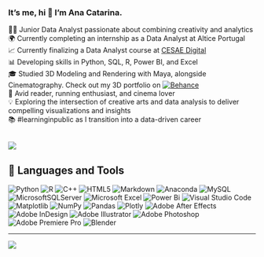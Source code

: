 ###  It’s me, hi 👋 I’m Ana Catarina. <br/>

👩‍💻 Junior Data Analyst passionate about combining creativity and analytics <br/>
🌍 Currently completing an internship as a Data Analyst at Altice Portugal<br/>
📈  Currently finalizing a Data Analyst course at [CESAE Digital](https://www.cesaedigital.pt/cursos/data-analyst-lsb/) <br/>
📊 Developing skills in Python, SQL, R, Power BI, and Excel<br/>
🎓  Studied 3D Modeling and Rendering with Maya, alongside Cinematography. Check out my 3D portfolio on [![Behance](https://img.shields.io/badge/Behance-1769ff?logo=behance&logoColor=white)](https://behance.net/https://www.behance.net/AnaCatarinaPinheiro) <br/>
🎨 Avid reader, running enthusiast, and cinema lover <br/>
💡 Exploring the intersection of creative arts and data analysis to deliver compelling visualizations and insights<br/>
📚 #learninginpublic as I transition into a data-driven career<br/><br/>

![](https://github-readme-stats.vercel.app/api?username=Anacatarinapinheiro&theme=rose&hide_border=false&include_all_commits=true&count_private=true)

## 🧰 Languages and Tools
![Python](https://img.shields.io/badge/python-3670A0?style=plastic&logo=python&logoColor=ffdd54) ![R](https://img.shields.io/badge/r-%23276DC3.svg?style=plastic&logo=r&logoColor=white) ![C++](https://img.shields.io/badge/c++-%2300599C.svg?style=plastic&logo=c%2B%2B&logoColor=white) ![HTML5](https://img.shields.io/badge/html5-%23E34F26.svg?style=plastic&logo=html5&logoColor=white) ![Markdown](https://img.shields.io/badge/markdown-%23000000.svg?style=plastic&logo=markdown&logoColor=white) ![Anaconda](https://img.shields.io/badge/Anaconda-%2344A833.svg?style=plastic&logo=anaconda&logoColor=white) ![MySQL](https://img.shields.io/badge/mysql-4479A1.svg?style=plastic&logo=mysql&logoColor=white) ![MicrosoftSQLServer](https://img.shields.io/badge/Microsoft%20SQL%20Server-CC2927?style=plastic&logo=microsoft%20sql%20server&logoColor=white) ![Microsoft Excel](https://img.shields.io/badge/Microsoft_Excel-217346?style=plastic&logo=microsoft-excel&logoColor=white) ![Power Bi](https://img.shields.io/badge/power_bi-F2C811?style=plastic&logo=powerbi&logoColor=black) 
![Visual Studio Code](https://img.shields.io/badge/Visual%20Studio%20Code-0078d7.svg?style=plastic&logo=visual-studio-code&logoColor=white)
![Matplotlib](https://img.shields.io/badge/Matplotlib-%23ffffff.svg?style=plastic&logo=Matplotlib&logoColor=black) ![NumPy](https://img.shields.io/badge/numpy-%23013243.svg?style=plastic&logo=numpy&logoColor=white) ![Pandas](https://img.shields.io/badge/pandas-%23150458.svg?style=plastic&logo=pandas&logoColor=white) ![Plotly](https://img.shields.io/badge/Plotly-%233F4F75.svg?style=plastic&logo=plotly&logoColor=white) ![Adobe After Effects](https://img.shields.io/badge/Adobe%20After%20Effects-9999FF.svg?style=plastic&logo=Adobe%20After%20Effects&logoColor=white) ![Adobe InDesign](https://img.shields.io/badge/Adobe%20InDesign-49021F?style=plastic&logo=adobeindesign&logoColor=FF3366) ![Adobe Illustrator](https://img.shields.io/badge/adobe%20illustrator-%23FF9A00.svg?style=plastic&logo=adobe%20illustrator&logoColor=white) ![Adobe Photoshop](https://img.shields.io/badge/adobe%20photoshop-%2331A8FF.svg?style=plastic&logo=adobe%20photoshop&logoColor=white) ![Adobe Premiere Pro](https://img.shields.io/badge/Adobe%20Premiere%20Pro-9999FF.svg?style=plastic&logo=Adobe%20Premiere%20Pro&logoColor=white) ![Blender](https://img.shields.io/badge/blender-%23F5792A.svg?style=plastic&logo=blender&logoColor=white) 


---
[![](https://visitcount.itsvg.in/api?id=Anacatarinapinheiro&icon=1&color=5)](https://visitcount.itsvg.in)

<!-- Proudly created with GPRM ( https://gprm.itsvg.in ) -->
